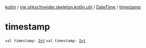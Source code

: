 [kotlin](../../index.md) / [me.shkschneider.skeleton.kotlin.util](../index.md) / [DateTime](index.md) / [timestamp](./timestamp.md)

# timestamp

`val timestamp: `[`Int`](https://kotlinlang.org/api/latest/jvm/stdlib/kotlin/-int/index.html)
`val timestamp: `[`Int`](https://kotlinlang.org/api/latest/jvm/stdlib/kotlin/-int/index.html)